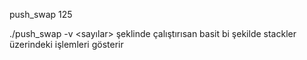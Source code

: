  push_swap 125 
 
./push_swap -v <sayılar> şeklinde çalıştırısan basit bi şekilde stackler üzerindeki işlemleri gösterir
